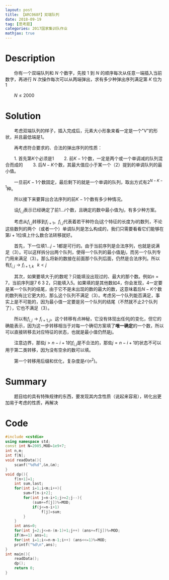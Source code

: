 ```yaml
---
layout: post
title: 【ARC068F】双端队列
date: 2018-09-19
tag: [思考题]
categories: 2017国家集训队作业
mathjax: true
---
```

# Description

　　你有一个双端队列和 $N$ 个数字，先按 $1$ 到 $N$ 的顺序每次从任意一端插入当前数字，再进行 $N$ 次操作每次可以从两端弹出，求有多少种弹出序列满足第 $K$ 位为 $1$ 

　　$N \le 2000$


<!-- more -->
# Solution	

　　考虑双端队列的样子，插入完成后，元素大小形象来看一定是一个"V"的形状，并且最低端是1。

　　再考虑符合要求的、合法的弹出序列的性质：

  　　1. 首先第$K$个必须是1
  　　2. 前$K-1$个数，一定是两个或一个单调减的队列混合而成的
  　　3. 后$N-K$个数，其最大值应小于某一个（2）提到的单调队列的最小值。

　　一旦前$K-1$个数固定，最后剩下的就是一个单调的队列，取出方式有$2^{N-K-1}$种。

　　所以接下来要算出合法序列的前$K-1$个数有多少种情况。

　　设$f_{i,j}$表示已经确定了前$1...i$个数，且确定的数中最小值为$j$，有多少种方案。

　　考虑从$f_{i,j}$转移到$f_{i+1}$。$f_{i,j}$代表着若干种符合$j$这个特征的长度为$i$的数列，不论这些数列的两个（或者一个）单调队列是怎么构成的，我们只需要看看它们能够在第$i+1$位填上什么数合法转移就好。

　　首先，下一位填$1...j-1$都是可行的。由于当前序列是合法序列，也就是说满足（3）。可以这样拆分出两个队列，使得一个队列的最小值是$j$，而另一个队列专门用来满足（3）。那么将新的数接在前面那个队列后面，仍然是合法序列。所以有$f_{i,j}\rightarrow f_{i+1,k}\;\;\;k<j$

　　其次，如果要填大于$j$的数呢？只能填没出现过的、最大的那个数。例如$n=7$，当前序列是7 6 3 2，只能填入5。如果填的是其他数如4，你会发现，4一定要是某一个队列的结尾，由于它不是未出现的数的最大的数，这意味着后$N-K$个数的数列有比它更大的，那么这个队列不满足（3）。考虑另一个队列能否满足，事实上是不可能的，因为最小值一定要是另一个队列的结尾（不然就不止2个队列了），它也不满足（3）。

　　所以有$f_{i,j}\rightarrow f_{i+1,j}$。这个转移有点神秘，它没有体现出任何$j$的变化，但它的确能表示，因为这一步转移相当于对每一个确切方案填了**唯一确定**的一个数，所以可以直接转移去对应特征的状态，也就是最小值仍然是$j$。

　　注意边界，那些$j>n-i+1$的$f_{i,j}$是不合法的，那些$j=n-i+1$的状态不可以用于第二类转移，因为没有空余的数可以填。

　　第一个转移用后缀和优化，复杂度是$\mathcal O(n^2)$。

# Summary

　　题目给的具有特殊规律的东西，要发现其内含性质（说起来容易），转化出更加易于考虑的性质，再解决

# Code

```c++
#include <cstdio>
using namespace std;
const int N=2005,MOD=1e9+7;
int n,m;
int f[N];
void readData(){
	scanf("%d%d",&n,&m);
}
void dp(){
	f[n+1]=1;
	int sum,last;
	for(int i=1;i<m;i++){
		sum=f[n-i+2];
		for(int j=n-i+1;j>=2;j--){
			(sum+=f[j])%=MOD;
			if(j<=n-i+1)
				f[j]=sum;
		}
	}
	int ans=0;
	for(int j=2;j<=n-(m-1)+1;j++) (ans+=f[j])%=MOD;
	if(m==1) ans=1;
	for(int i=1;i<=n-m-1;i++) (ans<<=1)%=MOD;
	printf("%d\n",ans);
}
int main(){
	readData();
	dp();
	return 0;
}
```

​	
